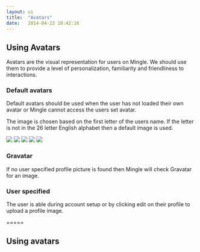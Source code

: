 ```yaml
---
layout: ui
title:  "Avatars"
date:   2014-04-22 10:42:16
---
```

<h2>Using Avatars</h2>

Avatars are the visual representation for users on Mingle. We should use them to provide a level of personalization,
familiarity and friendliness to interactions.


<h3>Default avatars</h3>

Default avatars should be used when the user has not loaded their own avatar or Mingle cannot access the users set avatar.

The image is chosen based on the first letter of the users name. If the letter is not in the 26 letter English alphabet then a default image is used.

<img src="/img/posts/ui/avatars/alphabet/default.png">
<img src="/img/posts/ui/avatars/alphabet/a.png">
<img src="/img/posts/ui/avatars/alphabet/b.png">
<img src="/img/posts/ui/avatars/alphabet/c.png">
<img src="/img/posts/ui/avatars/alphabet/d.png">

<h3>Gravatar</h3>

If no user specified profile picture is found then Mingle will check Gravatar for an image.

<h3>User specified</h3>

The user is able during account setup or by clicking edit on their profile to upload a profile image.

=====
<h2>Using avatars</h2>
